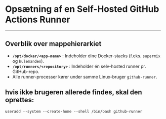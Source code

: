 # Opsætning af en Self-Hosted GitHub Actions Runner

---

## Overblik over mappehierarkiet
- **`/opt/docker/<app-name>`** : Indeholder dine Docker-stacks (f.eks. `supermix` og `hulemanden`).
- **`/opt/runners/<repository>`** : Indeholder én selv-hosted runner pr. GitHub-repo.
- Alle runner-processer kører under samme Linux-bruger `github-runner`.

## hvis ikke brugeren allerede findes, skal den oprettes:

```
useradd --system --create-home --shell /bin/bash github-runner
```
